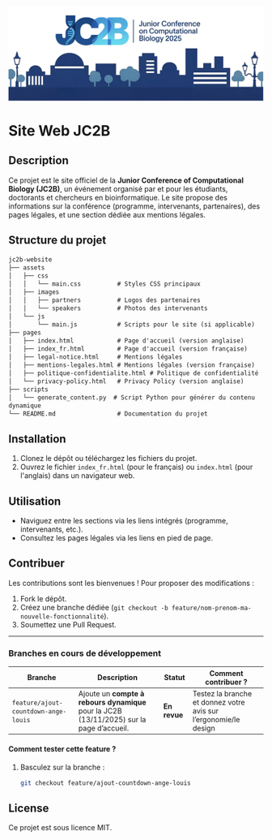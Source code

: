 ![Bannière JC2B](assets/images/jc2b_banniere.png)
# Site Web JC2B
## Description
Ce projet est le site officiel de la **Junior Conference of Computational Biology (JC2B)**, un événement organisé par et pour les étudiants, doctorants et chercheurs en bioinformatique. Le site propose des informations sur la conférence (programme, intervenants, partenaires), des pages légales, et une section dédiée aux mentions légales.

## Structure du projet
```
jc2b-website
├── assets
│   ├── css
│   │   └── main.css          # Styles CSS principaux
│   ├── images
│   │   ├── partners          # Logos des partenaires
│   │   └── speakers          # Photos des intervenants
│   └── js
│       └── main.js           # Scripts pour le site (si applicable)
├── pages
│   ├── index.html            # Page d'accueil (version anglaise)
│   ├── index_fr.html         # Page d'accueil (version française)
│   ├── legal-notice.html     # Mentions légales
│   ├── mentions-legales.html # Mentions légales (version française)
│   ├── politique-confidentialite.html # Politique de confidentialité
│   └── privacy-policy.html   # Privacy Policy (version anglaise)
├── scripts
│   └── generate_content.py  # Script Python pour générer du contenu dynamique
└── README.md                 # Documentation du projet
```

## Installation
1. Clonez le dépôt ou téléchargez les fichiers du projet.
2. Ouvrez le fichier `index_fr.html` (pour le français) ou `index.html` (pour l'anglais) dans un navigateur web.

## Utilisation
- Naviguez entre les sections via les liens intégrés (programme, intervenants, etc.).
- Consultez les pages légales via les liens en pied de page.

## Contribuer
Les contributions sont les bienvenues ! Pour proposer des modifications :
1. Fork le dépôt.
2. Créez une branche dédiée (`git checkout -b feature/nom-prenom-ma-nouvelle-fonctionnalité`).
3. Soumettez une Pull Request.

---
### Branches en cours de développement

| Branche                                  | Description                                                                 | Statut          | Comment contribuer ?                                                                 |
|------------------------------------------|-----------------------------------------------------------------------------|-----------------|-------------------------------------------------------------------------------------|
| `feature/ajout-countdown-ange-louis` | Ajoute un **compte à rebours dynamique** pour la JC2B (13/11/2025) sur la page d’accueil. | **En revue**    | Testez la branche et donnez votre avis sur l’ergonomie/le design |

#### **Comment tester cette feature ?**
1. Basculez sur la branche :
   ```bash
   git checkout feature/ajout-countdown-ange-louis


## License
Ce projet est sous licence MIT.
